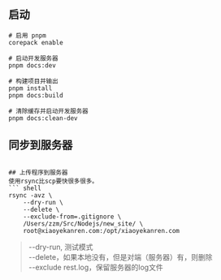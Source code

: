 # 

## 启动

``` shell
# 启用 pnpm
corepack enable

# 启动开发服务器
pnpm docs:dev 

# 构建项目并输出
pnpm install
pnpm docs:build 

# 清除缓存并启动开发服务器
pnpm docs:clean-dev 

```

## 同步到服务器
``` shell

## 上传程序到服务器
使用rsync比scp要快很多很多。
``` shell
rsync -avz \
    --dry-run \
    --delete \
    --exclude-from=.gitignore \
    /Users/zzm/Src/Nodejs/new_site/ \
    root@xiaoyekanren.com:/opt/xiaoyekanren.com
```
> --dry-run, 测试模式  
> --delete，如果本地没有，但是对端（服务器）有，则删除   
> --exclude rest.log，保留服务器的log文件   

``` 
